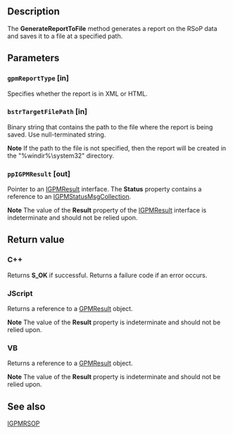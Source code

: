 ## Description

The **GenerateReportToFile** method generates a report on the RSoP data and saves it to a file at a specified path.

## Parameters

### `gpmReportType` [in]

Specifies whether the report is in XML or HTML.

### `bstrTargetFilePath` [in]

Binary string that contains the path to the file where the report is being saved. Use null-terminated string.

**Note** If the path to the file is not specified, then the report will be created in the "%windir%\system32\" directory.

### `ppIGPMResult` [out]

Pointer to an [IGPMResult](https://learn.microsoft.com/previous-versions/windows/desktop/api/gpmgmt/nn-gpmgmt-igpmresult) interface. The **Status** property contains a reference to an [IGPMStatusMsgCollection](https://learn.microsoft.com/previous-versions/windows/desktop/api/gpmgmt/nn-gpmgmt-igpmstatusmsgcollection).

**Note** The value of the **Result** property of the [IGPMResult](https://learn.microsoft.com/previous-versions/windows/desktop/api/gpmgmt/nn-gpmgmt-igpmresult) interface is indeterminate and should not be relied upon.

## Return value

### C++

Returns **S_OK** if successful. Returns a failure code if an error occurs.

### JScript

Returns a reference to a [GPMResult](https://learn.microsoft.com/previous-versions/windows/desktop/api/gpmgmt/nn-gpmgmt-igpmresult) object.

**Note** The value of the **Result** property is indeterminate and should not be relied upon.

### VB

Returns a reference to a [GPMResult](https://learn.microsoft.com/previous-versions/windows/desktop/api/gpmgmt/nn-gpmgmt-igpmresult) object.

**Note** The value of the **Result** property is indeterminate and should not be relied upon.

## See also

[IGPMRSOP](https://learn.microsoft.com/previous-versions/windows/desktop/api/gpmgmt/nn-gpmgmt-igpmrsop)